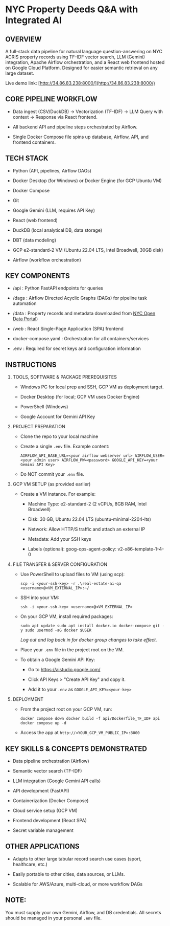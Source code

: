 NYC Property Deeds Q&A with Integrated AI
================================================

OVERVIEW
--------

A full-stack data pipeline for natural language question-answering on NYC ACRIS property records using TF-IDF vector search, LLM (Gemini) integration, Apache Airflow orchestration, and a React web frontend hosted on Google Cloud Platform. Designed for easier semantic retrieval on any large dataset.

Live demo link: [http://34.86.83.238:8000/](http://34.86.83.238:8000/)

CORE PIPELINE WORKFLOW
----------------------

-   Data ingest (CSV/DuckDB) → Vectorization (TF-IDF) → LLM Query with context → Response via React frontend.

-   All backend API and pipeline steps orchestrated by Airflow.

-   Single Docker Compose file spins up database, Airflow, API, and frontend containers.

TECH STACK
----------

-   Python (API, pipelines, Airflow DAGs)

-   Docker Desktop (for Windows) or Docker Engine (for GCP Ubuntu VM)

-   Docker Compose

-   Git

-   Google Gemini (LLM, requires API Key)

-   React (web frontend)

-   DuckDB (local analytical DB, data storage)

-   DBT (data modeling)

-   GCP e2-standard-2 VM (Ubuntu 22.04 LTS, Intel Broadwell, 30GB disk)

-   Airflow (workflow orchestration)

KEY COMPONENTS
--------------

-   /api : Python FastAPI endpoints for queries

-   /dags : Airflow Directed Acyclic Graphs (DAGs) for pipeline task automation

-   /data : Property records and metadata downloaded from [NYC Open Data Portal](https://data.cityofnewyork.us/City-Government/ACRIS-Real-Property-Legals/8h5j-fqxa/about_data))

-   /web : React Single-Page Application (SPA) frontend

-   docker-compose.yaml : Orchestration for all containers/services

-   .env : Required for secret keys and configuration information

INSTRUCTIONS
------------

1.  TOOLS, SOFTWARE & PACKAGE PREREQUISITES

    -   Windows PC for local prep and SSH, GCP VM as deployment target.

    -   Docker Desktop (for local; GCP VM uses Docker Engine)

    -   PowerShell (Windows)

    -   Google Account for Gemini API Key

2.  PROJECT PREPARATION

    -   Clone the repo to your local machine

    -   Create a single `.env` file. Example content:

        `AIRFLOW_API_BASE_URL=<your airflow webserver url> AIRFLOW_USER=<your admin user> AIRFLOW_PW=<password> GOOGLE_API_KEY=<your Gemini API Key> `

    -   Do NOT commit your `.env` file.

3.  GCP VM SETUP (as provided earlier)

    -   Create a VM instance. For example:

        -   Machine Type: e2-standard-2 (2 vCPUs, 8GB RAM, Intel Broadwell)

        -   Disk: 30 GB, Ubuntu 22.04 LTS (ubuntu-minimal-2204-lts)

        -   Network: Allow HTTP/S traffic and attach an external IP

        -   Metadata: Add your SSH keys

        -   Labels (optional): goog-ops-agent-policy: v2-x86-template-1-4-0

4.  FILE TRANSFER & SERVER CONFIGURATION

    -   Use PowerShell to upload files to VM (using scp):

        `scp -i <your-ssh-key> -r .\real-estate-ai-qa <username>@<VM_EXTERNAL_IP>:~/ `

    -   SSH into your VM:

        `ssh -i <your-ssh-key> <username>@<VM_EXTERNAL_IP> `

    -   On your GCP VM, install required packages:

        `sudo apt update sudo apt install docker.io docker-compose git -y sudo usermod -aG docker $USER `

        *Log out and log back in for docker group changes to take effect.*

    -   Place your `.env` file in the project root on the VM.

    -   To obtain a Google Gemini API Key:

        -   Go to <https://aistudio.google.com/>

        -   Click API Keys > "Create API Key" and copy it.

        -   Add it to your `.env` as `GOOGLE_API_KEY=<your-key>`

5.  DEPLOYMENT

    -   From the project root on your GCP VM, run:

        `docker compose down docker build -f api/Dockerfile_TF_IDF api docker compose up -d `

    -   Access the app at `http://<YOUR_GCP_VM_PUBLIC_IP>:8000`

KEY SKILLS & CONCEPTS DEMONSTRATED
----------------------------------

-   Data pipeline orchestration (Airflow)

-   Semantic vector search (TF-IDF)

-   LLM integration (Google Gemini API calls)

-   API development (FastAPI)

-   Containerization (Docker Compose)

-   Cloud service setup (GCP VM)

-   Frontend development (React SPA)

-   Secret variable management

OTHER APPLICATIONS
------------------

-   Adapts to other large tabular record search use cases (sport, healthcare, etc.)

-   Easily portable to other cities, data sources, or LLMs.

-   Scalable for AWS/Azure, multi-cloud, or more workflow DAGs

NOTE:
-----

You must supply your own Gemini, Airflow, and DB credentials. All secrets should be managed in your personal `.env` file.
